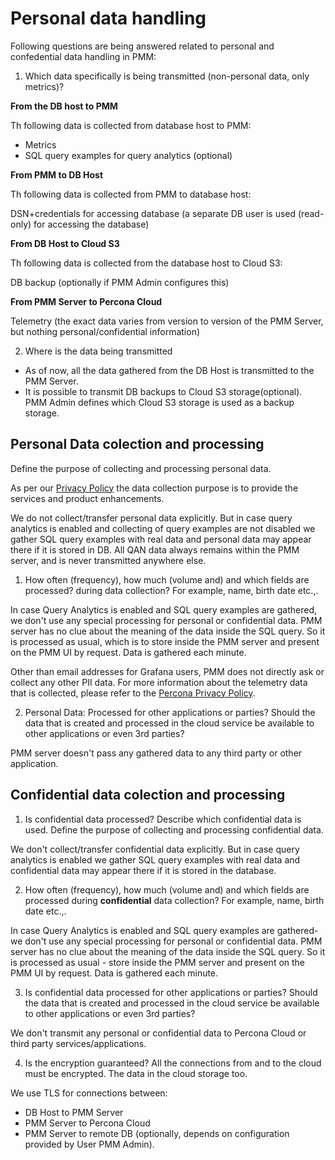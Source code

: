 # Personal data handling

Following questions are being answered related to personal and confedential data handling in PMM:

1. Which data specifically is being transmitted (non-personal data, only metrics)?

**From the DB host to PMM**

Th following data is collected from database host to PMM:

- Metrics
- SQL query examples for query analytics (optional)

**From PMM to DB Host**

Th following data is collected from PMM to database host:

DSN+credentials for accessing database (a separate DB user is used (read-only) for accessing the database)

**From DB Host to Cloud S3**

Th following data is collected from the database host to Cloud S3:

DB backup (optionally if PMM Admin configures this)

**From PMM Server to Percona Cloud**

Telemetry (the exact data varies from version to version of the PMM Server, but nothing personal/confidential information)


2. Where is the data being transmitted

- As of now, all the data gathered from the DB Host is transmitted to the PMM Server.
- It is possible to transmit DB backups to Cloud S3 storage(optional). PMM Admin defines which Cloud S3 storage is used as a backup storage.

## Personal Data colection and processing 

Define the purpose of collecting and processing personal data.

As per our [Privacy Policy](https://www.percona.com/privacy-policy) the data collection purpose is to provide the services and product enhancements.

We do not collect/transfer personal data explicitly. But in case query analytics is enabled and collecting of query examples are not disabled we gather SQL query examples with real data and personal data may appear there if it is stored in DB.  All QAN data always remains within the PMM server, and is never transmitted anywhere else.

1. How often (frequency), how much (volume and) and which fields are processed? during data collection? For example, name, birth date etc.,.

In case Query Analytics is enabled and SQL query examples are gathered, we don't use any special processing for personal or confidential data. PMM server has no clue about the meaning of the data inside the SQL query. So it is processed as usual, which is to store inside the PMM server and present on the PMM UI by request. Data is gathered each minute.

Other than email addresses for Grafana users, PMM does not directly ask or collect any other PII data. For more information about the telemetry data that is collected, please refer to the [Percona Privacy Policy](http://www.percona.com/privacy-policy/). 

2. Personal Data: Processed for other applications or parties? Should the data that is created and processed in the cloud service be available to other applications or even 3rd parties?

PMM server doesn't pass any gathered data to any third party or other application.

## Confidential data colection and processing 

1. Is confidential data processed? Describe which confidential data is used. Define the purpose of collecting and processing confidential data.

We don't collect/transfer confidential data explicitly. But in case query analytics is enabled we gather SQL query examples with real data and confidential data may appear there if it is stored in the database.

2. How often (frequency), how much (volume and) and which fields are processed during **confidential** data collection? For example, name, birth date etc.,.

In case Query Analytics is enabled and SQL query examples are gathered-  we don't use any special processing for personal or confidential data. PMM server has no clue about the meaning of the data inside the SQL query. So it is processed as usual - store inside the PMM server and present on the PMM UI by request.
Data is gathered each minute.

3. Is confidential data processed for other applications or parties? Should the data that is created and processed in the cloud service be available to other applications or even 3rd parties?

We don't transmit any personal or confidential data to Percona Cloud or third party services/applications.

4. Is the encryption guaranteed? All the connections from and to the cloud must be encrypted. The data in the cloud storage too.

We use TLS for connections between:

- DB Host to PMM Server
- PMM Server to Percona Cloud
- PMM Server to remote DB (optionally, depends on configuration provided by User PMM Admin).


